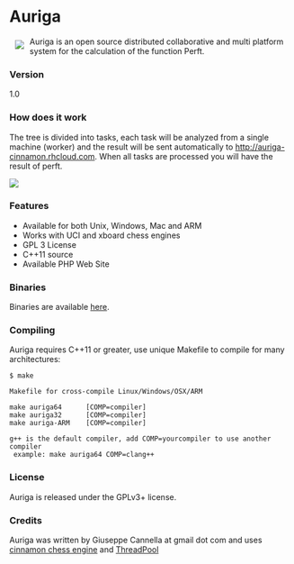 Auriga
==========
<a href="https://en.wikipedia.org/wiki/Auriga_%28slave%29"><img src="http://auriga-cinnamon.rhcloud.com/img/logo.jpg" align="left" hspace="10" vspace="6"></a>

Auriga is an open source distributed collaborative and multi platform system for the calculation of the function Perft.

### Version
1.0

### How does it work

The tree is divided into tasks, each task will be analyzed from a single machine (worker) and the result will be sent automatically to http://auriga-cinnamon.rhcloud.com. When all tasks are processed you will have the result of perft.
 
<img src="http://auriga-cinnamon.rhcloud.com/img/auriga.png">


### Features

- Available for both Unix, Windows, Mac and ARM
- Works with UCI and xboard chess engines
- GPL 3 License
- C++11 source
- Available PHP Web Site


### Binaries

Binaries are available [here][1].


### Compiling

Auriga requires C++11 or greater, use unique Makefile to compile for many architectures:

    $ make

    Makefile for cross-compile Linux/Windows/OSX/ARM

    make auriga64      [COMP=compiler]
    make auriga32      [COMP=compiler]
    make auriga-ARM    [COMP=compiler]

    g++ is the default compiler, add COMP=yourcompiler to use another compiler
     example: make auriga64 COMP=clang++



### License

Auriga is released under the GPLv3+ license.

### Credits

Auriga was written by Giuseppe Cannella at gmail dot com and uses [cinnamon chess engine][2] and [ThreadPool][3]

  [1]: http://auriga-cinnamon.rhcloud.com/download.php
  [2]: http://cinnamonchess.altervista.org/
  [3]: https://github.com/gekomad/ThreadPool
